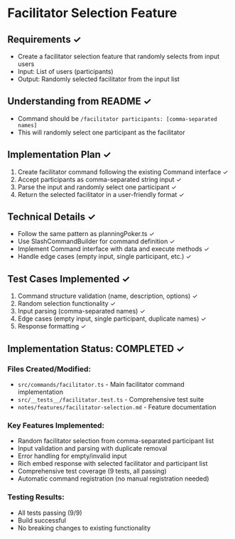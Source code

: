 # Facilitator Selection Feature

## Requirements ✓
- Create a facilitator selection feature that randomly selects from input users
- Input: List of users (participants)
- Output: Randomly selected facilitator from the input list

## Understanding from README ✓
- Command should be `/facilitator participants: [comma-separated names]`
- This will randomly select one participant as the facilitator

## Implementation Plan ✓
1. Create facilitator command following the existing Command interface ✓
2. Accept participants as comma-separated string input ✓
3. Parse the input and randomly select one participant ✓
4. Return the selected facilitator in a user-friendly format ✓

## Technical Details ✓
- Follow the same pattern as planningPoker.ts ✓
- Use SlashCommandBuilder for command definition ✓
- Implement Command interface with data and execute methods ✓
- Handle edge cases (empty input, single participant, etc.) ✓

## Test Cases Implemented ✓
1. Command structure validation (name, description, options) ✓
2. Random selection functionality ✓
3. Input parsing (comma-separated names) ✓
4. Edge cases (empty input, single participant, duplicate names) ✓
5. Response formatting ✓

## Implementation Status: COMPLETED ✓

### Files Created/Modified:
- `src/commands/facilitator.ts` - Main facilitator command implementation
- `src/__tests__/facilitator.test.ts` - Comprehensive test suite
- `notes/features/facilitator-selection.md` - Feature documentation

### Key Features Implemented:
- Random facilitator selection from comma-separated participant list
- Input validation and parsing with duplicate removal
- Error handling for empty/invalid input
- Rich embed response with selected facilitator and participant list
- Comprehensive test coverage (9 tests, all passing)
- Automatic command registration (no manual registration needed)

### Testing Results:
- All tests passing (9/9)
- Build successful
- No breaking changes to existing functionality
